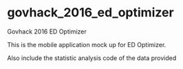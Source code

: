 # govhack_2016_ed_optimizer
Govhack 2016 ED Optimizer

This is the mobile application mock up for ED Optimizer.

Also include the statistic analysis code of the data provided

